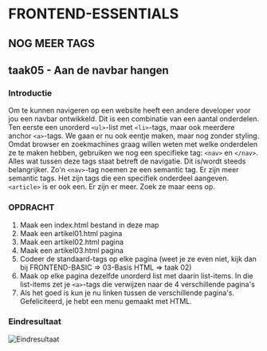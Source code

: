 # FRONTEND-ESSENTIALS

## NOG MEER TAGS

## taak05 - Aan de navbar hangen

### Introductie

Om te kunnen navigeren op een website heeft een andere developer voor jou een navbar ontwikkeld. Dit is een combinatie van een aantal onderdelen. Ten eerste een unorderd `<ul>`-list met `<li>`-tags, maar ook meerdere anchor `<a>`-tags. We gaan er nu ook eentje maken, maar nog zonder styling. 
Omdat browser en zoekmachines graag willen weten met welke onderdelen ze te maken hebben, gebruiken we nog een specifieke tag: `<nav>` en `</nav>`.  Alles wat  tussen deze tags staat betreft de navigatie. Dit is/wordt steeds belangrijker. Zo'n `<nav>`-tag noemen ze een semantic tag. Er zijn meer semantic tags. Het zijn tags die een specifiek onderdeel aangeven. `<article>` is er ook een. Er zijn er meer. Zoek ze maar eens op.

### OPDRACHT

1. Maak een index.html bestand in deze map
2. Maak een artikel01.html pagina
3. Maak een artikel02.html pagina
4. Maak een artikel03.html pagina
5. Codeer de standaard-tags op elke pagina (weet je ze even niet, kijk dan bij FRONTEND-BASIC => 03-Basis HTML => taak 02)
6. Maak op elke pagina dezelfde unorderd list met daarin list-items. In die list-items zet je `<a>`-tags die verwijzen naar de 4 verschillende pagina's
7. Als het goed is kun je nu linken tussen de verschillende pagina's. Gefeliciteerd, je hebt een menu gemaakt met HTML.

### Eindresultaat

![Eindresultaat](images/menu.png)
